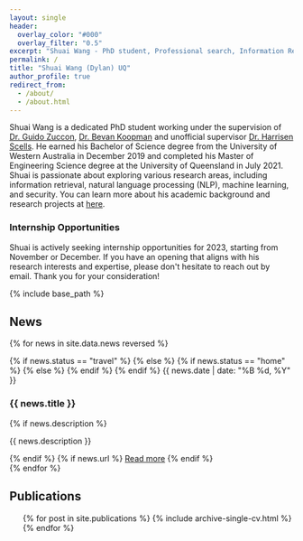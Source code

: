 ```yaml
---
layout: single
header:
  overlay_color: "#000"
  overlay_filter: "0.5"
excerpt: "Shuai Wang - PhD student, Professional search, Information Retrieval, NLP, Machine Learning"
permalink: /
title: "Shuai Wang (Dylan) UQ"
author_profile: true
redirect_from: 
  - /about/
  - /about.html
---
```


Shuai Wang is a dedicated PhD student working under the supervision of [Dr. Guido Zuccon](https://ielab.io/people/guido-zuccon.html), [Dr. Bevan Koopman](https://bevankoopman.github.io/) and unofficial supervisor [Dr. Harrisen Scells](https://scells.me/). He earned his Bachelor of Science degree from the University of Western Australia in December 2019 and completed his Master of Engineering Science degree at the University of Queensland in July 2021. Shuai is passionate about exploring various research areas, including information retrieval, natural language processing (NLP), machine learning, and security. You can learn more about his academic background and research projects at [here](https://ielab.io/people/shuai-wang).

### Internship Opportunities

Shuai is actively seeking internship opportunities for 2023, starting from November or December. If you have an opening that aligns with his research interests and expertise, please don't hesitate to reach out by email. Thank you for your consideration!

{% include base_path %}

## News

{% for news in site.data.news reversed %}
<div class="news-item">
  {% if news.status == "travel" %}
  <span class="news-status"><i class="fas fa-plane"></i></span>
  {% else %}
  {% if news.status == "home" %}
  <span class="news-status"><i class="fas fa-home"></i></span>
  {% else %}
  <span class="news-status"><i class="fa-solid fa-party-horn"></i></span>
  {% endif %}
  {% endif %}
  <span class="news-date">{{ news.date | date: "%B %d, %Y" }}</span>
  <h3 class="news-title">{{ news.title }}</h3>
  {% if news.description %}
  <p class="news-description">{{ news.description }}</p>
  {% endif %}
  {% if news.url %}
  <a href="{{ news.url }}" class="news-link">Read more</a>
  {% endif %}
</div>
{% endfor %}



## Publications

<ul>{% for post in site.publications %}
  {% include archive-single-cv.html %}
{% endfor %}</ul>

